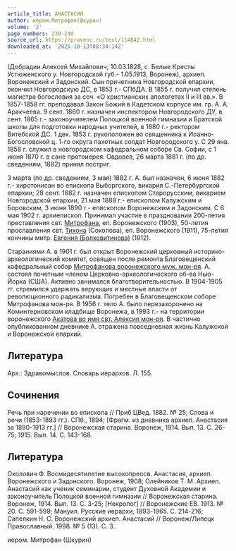 ```yaml
---
article_title: АНАСТАСИЙ
author: иером.Митрофан(Шкурин)
volume: '2'
page_numbers: 239-240
source_url: https://pravenc.ru/text/114842.html
downloaded_at: '2025-10-13T08:34:14Z'
---
```


(Добрадин Алексей Михайлович; 10.03.1828, с. Белые Кресты Устюженского у. Новгородской губ.- 1.05.1913, Воронеж), архиеп. Воронежский и Задонский. Сын причетника Новгородской епархии, окончил Новгородскую ДС, в 1853 г.- СПбДА. В 1855 г. получил степень магистра богословия за соч. «О христианских апологетах II и III вв.». В 1857-1858 гг. преподавал Закон Божий в Кадетском корпусе им. гр. А. А. Аракчеева. 9 сент. 1860 г. назначен инспектором Новгородского ДУ, в сент. 1865 г.- законоучителем Полоцкой военной гимназии и Братской школы для подготовки народных учителей, в 1880 г.- ректором Витебской ДС. 1 дек. 1853 г. рукоположен во священника к Иоанно-Богословской ц. 1-го округа пахотных солдат Новгородского у. С 29 янв. 1858 г. служил в новгородском кафедральном соборе Св. Софии, с 1 июня 1870 г. в сане протоиерея. Овдовев, 26 марта 1881 г. (по др. сведениям, 1882) принял постриг.

3 марта (по др. сведениям, 3 мая) 1882 г. А. был назначен, 6 июня 1882 г.- хиротонисан во епископа Выборгского, викария С.-Петербургской епархии; 28 сент. 1882 г. назначен епископом Старорусским, викарием Новгородской епархии, 21 мая 1888 г.- епископом Калужским и Боровским, 3 июня 1890 г.- епископом Воронежским и Задонским. С 6 мая 1902 г. архиепископ. Принимал участие в праздновании 200-летия преставления свт. [Митрофана](https://pravenc.ru/text/Митрофан.html), еп. Воронежского (1903), 50-летия прославления свт. [Тихона](https://pravenc.ru/text/Тихон.html) (Соколова), еп. Воронежского (1911), 75-летия кончины митр. [Евгения (Болховитинова)](https://pravenc.ru/text/Евгений.html) (1912).

Стараниями А. в 1901 г. был открыт Воронежский церковный историко-археологический комитет, освящен после ремонта Благовещенский кафедральный собор [Митрофанова воронежского муж. мон-ря](<https://pravenc.ru/text/МИТРОФАНОВ ВОРОНЕЖСКИЙ В ЧЕСТЬ БЛАГОВЕЩЕНИЯ ПРЕСВЯТОЙ БОГОРОДИЦЫ МУЖСКОЙ МОНАСТЫРЬ.html>). А. состоял почетным членом Церковно-археологического об-ва Нью-Йорка (США). Активно занимался благотворительностью. В 1904-1905 гг. стремился удержать верующих и местные власти от революционного радикализма. Погребен в Благовещенском соборе Митрофанова мон-ря. В 1956 г. тело А. было перезахоронено на Коминтерновском кладбище Воронежа, в 1993 г.- на территории воронежского [Акатова во имя свт. Алексия мон-ря](<https://pravenc.ru/text/АКАТОВ ВО ИМЯ СВЯТИТЕЛЯ АЛЕКСИЯ ЖЕНСКИЙ МОНАСТЫРЬ.html>). В частично опубликованном дневнике А. отражена повседневная жизнь Калужской и Воронежской епархий.

## Литература

Арх.: Здравомыслов. Словарь иерархов. Л. 155.

## Сочинения

Речь при наречении во епископа // Приб ЦВед. 1882. № 25; Слова и речи (1853-1893 гг.). СПб., 1894; [Фрагм. из дневника архиеп. Анастасия за 1890-1913 гг.] // Воронежская старина. Воронеж, 1914. Вып. 13. С. 26-75; 1915. Вып. 14. С. 143-168.

## Литература

Околович Ф. Восмидесятилетие высокопреосв. Анастасия, архиеп. Воронежского и Задонского. Воронеж, 1908; Олейников Т. М. Архиеп. Анастасий как ученик семинарии, студент Духовной Академии и законоучитель Полоцкой военной гимназии // Воронежская старина. Воронеж, 1914. Вып. 13. С. 3-25; [Некролог] // Воронежские ЕВ. 1913. № 20. С. 591-599; Мануил. Русские иерархи, 1893-1965. С. 214-216; Сапелкин Н. С. Воронежский архиеп. Анастасий // Воронеж/Липецк Православный. 1998. № 5 (13). С. 3.

иером.  Митрофан   (Шкурин)

